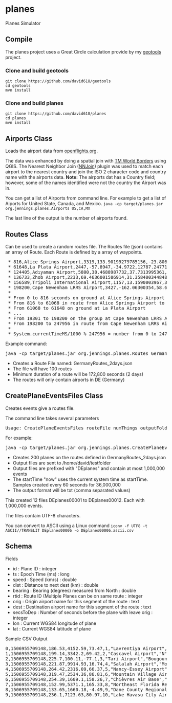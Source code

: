 # planes
Planes Simulator

## Compile

The planes project uses a Great Circle calculation provide by my [geotools](https://github.com/david618/geotools) project.

### Clone and build geotools
```
git clone https://github.com/david618/geotools
cd geotools
mvn install
```

### Clone and build planes
```
git clone https://github.com/david618/planes
cd planes
mvn install
```

## Airports Class

Loads the airport data from [openflights.org](https://openflights.org/data.html).

The data was enhanced by doing a spatial join with [TM World Borders](http://thematicmapping.org/downloads/world_borders.php) using QGIS.  The Nearest Neighbor Join ([NNJoin](https://plugins.qgis.org/plugins/NNJoin/)) plugin was used to match each airport to the nearest country and join the ISO 2 character code and country name with the airports data.  **Note:** The airports dat has a Country field; however, some of the names identified were not the country the Airport was in.

You can get a list of Airports from command line.  For example to get a list of Aiports for United State, Canada, and Mexico. `java -cp target/planes.jar org.jennings.planes.Airports US,CA,MX`

The last line of the output is the number of airports found. 


## Routes Class

Can be used to create a random routes file. The Routes file (json) contains an array of Route. Each Route is defined by a array of waypoints.  

<pre>
 * 816,Alice Springs Airport,3319,133.90199279785156,-23.806699752807617,13361.853782406464,168.8274126698336,61068
 * 61648,La Plata Airport,2447,-57.8947,-34.9722,12787.247710042635,60.14191134805573,123564
 * 124405,Adıyaman Airport,5800,38.4688987732,37.7313995361,2911.4261109444706,94.73005499828885,136367
 * 136733,Zhob Airport,2233,69.4636001586914,31.358400344848633,5246.3508694127495,-72.72477455791804,155912
 * 156589,Tripoli International Airport,1157,13.1590003967,32.6635017395,9852.188296138784,-2.4847151672753514,197301
 * 198200,Cape Newenham LRRS Airport,3427,-162.06300354,58.646400451699996,10878.523714379604,-123.86942642142148,247956
 *
 * From 0 to 816 seconds on ground at Alice Springs Airport  
 * From 816 to 61068 in route from Alice Springs Airport to La Plata Airport 
 * From 61068 to 61648 on ground at La Plata Airport
 * ...
 * From 19301 to 198200 on the group at Cape Newenham LRRS Airport
 * From 198200 to 247956 in route from Cape Newenham LRRS Airport to Alice Springs Airport
 *  
 * System.currentTimeMS/1000 % 247956 = number from 0 to 247955  
</pre>

Example command:
<pre>
java -cp target/planes.jar org.jennings.planes.Routes GermanyRoutes_2days.json 100 172800 DE
</pre>

- Creates a Route File named: GermanyRoutes_2days.json
- The file will have 100 routes 
- Minimum duration of a route will be 172,800 seconds (2 days)
- The routes will only contain airports in DE (Germany)

## CreatePlaneEventsFiles Class

Creates events give a routes file.

The command line takes several parameters
<pre>
Usage: CreatePlaneEventsFiles routeFile numThings outputFolder prefix startTime step durationSec samplesPerFile format <latLimit>
</pre>

For example:

<pre>
java -cp target/planes.jar org.jennings.planes.CreatePlaneEventsFiles GermanyRoutes_2days.json 200 /home/david/testfolder DEplanes now 60 3600000 1000000 txt
</pre>

- Creates 200 planes on the routes defined in GermanyRoutes_2days.json
- Output files are sent to /home/david/testfolder
- Output files are prefixed with "DEplanes" and contain at most 1,000,000 events
- The startTime "now" uses the current system time as startTime.  Samples created every 60 seconds for 36,000,000 
- The output format will be txt (comma separated values)

This created 12 files DEplanes00001 to DEplanes00012. Each with 1,000,000 events.

The files contain UTF-8 characters.  

You can convert to ASCII using a Linux command `iconv -f UTF8 -t ASCII//TRANSLIT DEplanes00006 -o DEplanes00006.ascii.csv`


## Schema
Fields
- id : Plane ID : integer
- ts : Epoch Time (ms) : long
- speed : Speed (km/s) : double
- dist : Distance to next dest (km) : double
- bearing : Bearing (degrees) measured from North : double
- rtid : Route ID (Multiple Planes can be on same route : integer
- orig : Origin airport name for this segment of the route : text
- dest : Destination airport name for this segment of the route : text
- secsToDep : Number of seconds before the plane with leave orig : integer
- lon : Current WGS84 longitude of plane
- lat : Current WGS84 latitude of plane

Sample CSV Output 
<pre>
0,1506955709148,186.53,4152.59,73.47,1,"Lavrentiya Airport","Wright-Patterson Air Force Base",-1,-132.46616,65.2584
1,1506955709148,199.14,3342.2,69.42,2,"Cascavel Airport","N'Djamena International Airport",-1,-10.78228,-3.51841
2,1506955709148,225.7,100.11,-77.1,3,"Tari Airport","Bougouni Airport",-1,-6.60775,11.57939
3,1506955709148,221.87,9914.93,16.74,4,"Salalah Airport","Mountain Village Airport",-1,56.0495,23.03242
4,1506955709148,264.42,2316.09,66.37,5,"Nancy-Essey Airport","Christchurch International Airport",-1,152.50794,-30.0481
5,1506955709148,319.47,2534.36,86.81,6,"Mountain Village Airport","Yariguíes Airport",-1,-85.60453,26.86844
6,1506955709148,254.39,1609.1,158.26,7,"Chièvres Air Base","Port St Johns Airport",-1,25.36625,-17.63205
7,1506955709148,152.99,5371.1,165.33,8,"Northeast Florida Regional Airport","Santa Rosa Airport",-1,-76.25148,10.38219
8,1506955709148,133.65,1660.18,-4.49,9,"Dane County Regional Truax Field","Kodinsk Airport",-1,104.70218,73.24852
9,1506955709148,236.1,7123.63,80.97,10,"Lake Havasu City Airport","Malamala Airport",-1,-23.43474,10.30753
</pre>




